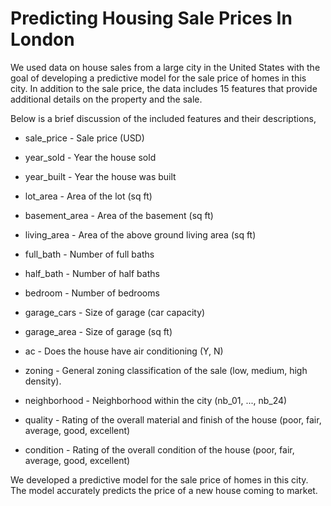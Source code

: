 # Predicting Housing Sale Prices In London

We used data on house sales from a large city in the United States with the goal of developing a predictive model for the sale price of homes in this city. In addition to the sale price, the data includes 15 features that provide additional details on the property and the sale.

Below is a brief discussion of the included features and their descriptions,

* sale_price - Sale price (USD)

* year_sold - Year the house sold

* year_built - Year the house was built

* lot_area - Area of the lot (sq ft)

* basement_area - Area of the basement (sq ft)

* living_area - Area of the above ground living area (sq ft)

* full_bath - Number of full baths

* half_bath - Number of half baths

* bedroom - Number of bedrooms

* garage_cars - Size of garage (car capacity)

* garage_area - Size of garage (sq ft)

* ac - Does the house have air conditioning (Y, N)

* zoning - General zoning classification of the sale (low, medium, high density).

* neighborhood - Neighborhood within the city (nb_01, ..., nb_24)

* quality - Rating of the overall material and finish of the house (poor, fair, average, good, excellent)

* condition - Rating of the overall condition of the house (poor, fair, average, good, excellent)

We developed a predictive model for the sale price of homes in this city. The model accurately predicts the price of a new house coming to market.
